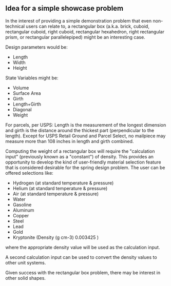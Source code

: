 ## Idea for a simple showcase problem

In the interest of providing a simple demonstration problem that even non-technical users can relate to, a rectangular box 
(a.k.a. brick, cuboid, rectangular cuboid, right cuboid, rectangular hexahedron, right rectangular prism, or rectangular parallelepiped)
might be an interesting case.

Design parameters would be:
* Length
* Width
* Height

State Variables might be:
* Volume
* Surface Area
* Girth
* Length+Girth
* Diagonal
* Weight


For parcels, per USPS:
Length is the measurement of the longest dimension and 
girth is the distance around the thickest part (perpendicular to the length). 
Except for USPS Retail Ground and Parcel Select, no mailpiece may measure more than 108 inches in length and girth combined.

Computing the weight of a rectangular box will require the "calculation input" (previously known as a "constant") of density.
This provides an opportunity to develop the kind of user-friendly material selection feature that is considered desirable for the spring design problem.
The user can be offered selections like:
* Hydrogen (at standard temperature & pressure)
* Helium (at standard temperature & pressure)
* Air (at standard temperature & pressure)
* Water
* Gasoline
* Aluminum
* Copper
* Steel
* Lead
* Gold
* Kryptonite  (Density (g cm-3) 0.003425  )

where the appropriate density value will be used as the calculation input.

A second calculation input can be used to convert the density values to other unit systems.

Given success with the rectangular box problem, there may be interest in other solid shapes.



